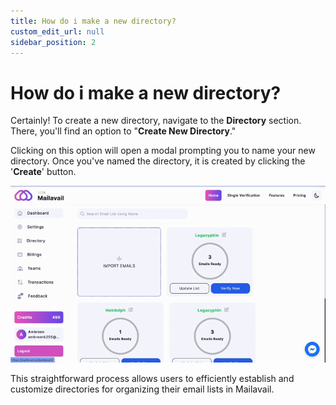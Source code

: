 ```yaml
---
title: How do i make a new directory?
custom_edit_url: null
sidebar_position: 2
---
```


# How do i make a new directory?

Certainly! To create a new directory, navigate to the **Directory** section. There, you'll find an option to "**Create New Directory**." 

Clicking on this option will open a modal prompting you to name your new directory. Once you've named the directory, it is created by clicking the '**Create**' button. 

![image](img/create_directory.gif)

This straightforward process allows users to efficiently establish and customize directories for organizing their email lists in Mailavail.







